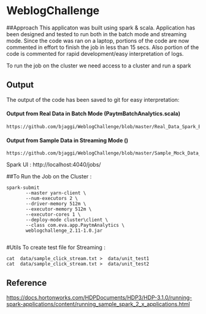 

# WeblogChallenge
##Approach
This applicaton was built using spark & scala. Application has been designed and tested to run both in the batch mode and streaming mode. Since the code was ran on a laptop, portions of the code are now commented in effort to finish the job in less than 15 secs. Also portion of the code is commented for rapid development/easy interpretation of logs.

To run the job on the cluster we need access to a cluster and run a spark
## Output 
The output of the code has been saved to git for easy interpretation:

   #### Output from Real Data in Batch Mode (PaytmBatchAnalytics.scala)
    https://github.com/bjaggi/WeblogChallenge/blob/master/Real_Data_Spark_Batch_Mode_Results.txt
    
    
   #### Output from Sample Data in Streaming Mode ()
    https://github.com/bjaggi/WeblogChallenge/blob/master/Sample_Mock_Data_Spark_Batch_Mode_Results.txt


Spark UI : http://localhost:4040/jobs/

##To Run the Job on the Cluster  :   

``` 
spark-submit 
       --master yarn-client \
       --num-executors 2 \
       --driver-memory 512m \
       --executor-memory 512m \
       --executor-cores 1 \
       --deploy-mode cluster\client \
       --class com.eva.app.PaytmAnalytics \
       weblogchallenge_2.11-1.0.jar 
       
```


#Utils To create test file for Streaming :
``` 
cat  data/sample_click_stream.txt >  data/unit_test1
cat  data/sample_click_stream.txt >  data/unit_test2

``` 

## Reference
https://docs.hortonworks.com/HDPDocuments/HDP3/HDP-3.1.0/running-spark-applications/content/running_sample_spark_2_x_applications.html
